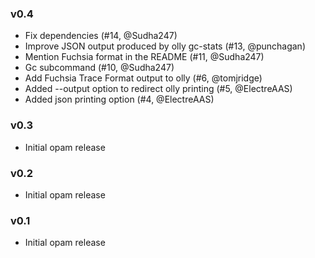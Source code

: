 ### v0.4

* Fix dependencies (#14, @Sudha247)
* Improve JSON output produced by olly gc-stats (#13, @punchagan)
* Mention Fuchsia format in the README (#11, @Sudha247)
* Gc subcommand (#10, @Sudha247)
* Add Fuchsia Trace Format output to olly (#6, @tomjridge)
* Added --output option to redirect olly printing (#5, @ElectreAAS)
* Added json printing option (#4, @ElectreAAS)

### v0.3

* Initial opam release

### v0.2

* Initial opam release

### v0.1

* Initial opam release
